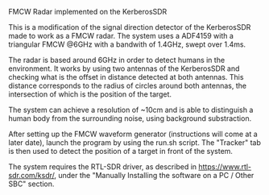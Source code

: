 FMCW Radar implemented on the KerberosSDR

This is a modification of the signal direction detector of the KerberosSDR made to work as a FMCW radar. The system uses a ADF4159 with a triangular FMCW @6GHz with a bandwith of 1.4GHz, swept over 1.4ms. 

The radar is based around 6GHz in order to detect humans in the environment. It works by using two antennas of the KerberosSDR and checking what is the offset in distance detected at both antennas. This distance corresponds to the radius of circles around both antennas, the intersection of which is the position of the target. 

The system can achieve a resolution of ~10cm and is able to distinguish a human body from the surrounding noise, using background substraction.

After setting up the FMCW waveform generator (instructions will come at a later date), launch the program by using the run.sh script. The "Tracker" tab is then used to detect the position of a target in front of the system. 

The system requires the RTL-SDR driver, as described in https://www.rtl-sdr.com/ksdr/, under the "Manually Installing the software on a PC / Other SBC" section.
